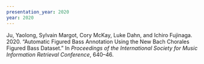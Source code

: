 ```yaml
---
presentation_year: 2020
year: 2020
---
```


Ju, Yaolong, Sylvain Margot, Cory McKay, Luke Dahn, and Ichiro Fujinaga. 2020. “Automatic Figured Bass Annotation Using the New Bach Chorales Figured Bass Dataset.” In <i>Proceedings of the International Society for Music Information Retrieval Conference</i>, 640–46.
